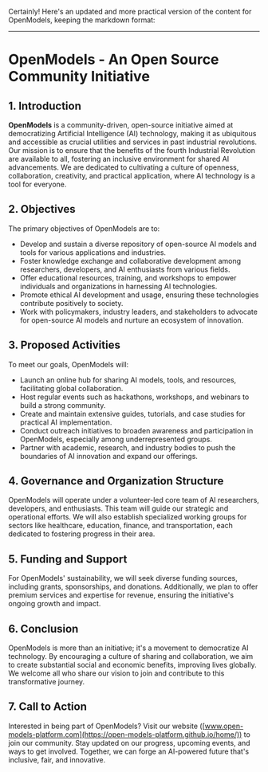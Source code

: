 Certainly! Here's an updated and more practical version of the content for OpenModels, keeping the markdown format:

---

# OpenModels - An Open Source Community Initiative

## 1. Introduction

**OpenModels** is a community-driven, open-source initiative aimed at democratizing Artificial Intelligence (AI) technology, making it as ubiquitous and accessible as crucial utilities and services in past industrial revolutions. Our mission is to ensure that the benefits of the fourth Industrial Revolution are available to all, fostering an inclusive environment for shared AI advancements. We are dedicated to cultivating a culture of openness, collaboration, creativity, and practical application, where AI technology is a tool for everyone.

## 2. Objectives

The primary objectives of OpenModels are to:

- Develop and sustain a diverse repository of open-source AI models and tools for various applications and industries.
- Foster knowledge exchange and collaborative development among researchers, developers, and AI enthusiasts from various fields.
- Offer educational resources, training, and workshops to empower individuals and organizations in harnessing AI technologies.
- Promote ethical AI development and usage, ensuring these technologies contribute positively to society.
- Work with policymakers, industry leaders, and stakeholders to advocate for open-source AI models and nurture an ecosystem of innovation.

## 3. Proposed Activities

To meet our goals, OpenModels will:

- Launch an online hub for sharing AI models, tools, and resources, facilitating global collaboration.
- Host regular events such as hackathons, workshops, and webinars to build a strong community.
- Create and maintain extensive guides, tutorials, and case studies for practical AI implementation.
- Conduct outreach initiatives to broaden awareness and participation in OpenModels, especially among underrepresented groups.
- Partner with academic, research, and industry bodies to push the boundaries of AI innovation and expand our offerings.

## 4. Governance and Organization Structure

OpenModels will operate under a volunteer-led core team of AI researchers, developers, and enthusiasts. This team will guide our strategic and operational efforts. We will also establish specialized working groups for sectors like healthcare, education, finance, and transportation, each dedicated to fostering progress in their area.

## 5. Funding and Support

For OpenModels' sustainability, we will seek diverse funding sources, including grants, sponsorships, and donations. Additionally, we plan to offer premium services and expertise for revenue, ensuring the initiative's ongoing growth and impact.

## 6. Conclusion

OpenModels is more than an initiative; it's a movement to democratize AI technology. By encouraging a culture of sharing and collaboration, we aim to create substantial social and economic benefits, improving lives globally. We welcome all who share our vision to join and contribute to this transformative journey.

## 7. Call to Action

Interested in being part of OpenModels? Visit our website ([www.open-models-platform.com](https://open-models-platform.github.io/home/)) to join our community. Stay updated on our progress, upcoming events, and ways to get involved. Together, we can forge an AI-powered future that's inclusive, fair, and innovative.
